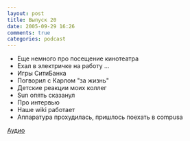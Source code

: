 ```yaml
---
layout: post
title: Выпуск 20
date: 2005-09-29 16:26
comments: true
categories: podcast
---
```


- Еще немного про посещение кинотеатра
- Ехал в электричке на работу ...
- Игры СитиБанка
- Погворил с Карлом "за жизнь"
- Детские реакции моих коллег
- Sun опять сказанул
- Про интервью
- Наше wiki работает
- Аппаратура прохудилась, пришлось поехать в compusa


[Аудио](https://podcast.umputun.com/media/ump_podcast20.mp3)
<audio src="https://podcast.umputun.com/media/ump_podcast20.mp3" preload="none">